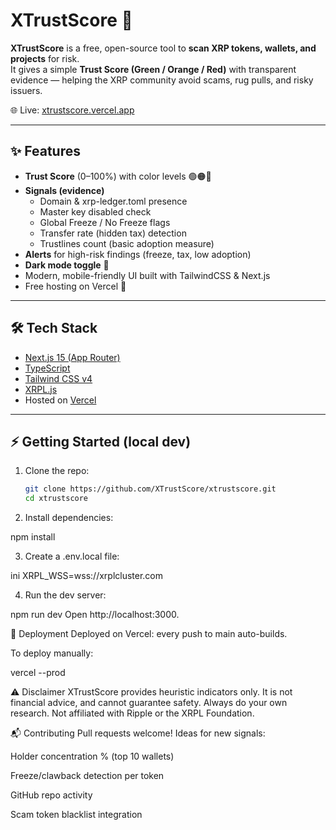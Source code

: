 # XTrustScore 🔐

**XTrustScore** is a free, open-source tool to **scan XRP tokens, wallets, and projects** for risk.  
It gives a simple **Trust Score (Green / Orange / Red)** with transparent evidence — helping the XRP community avoid scams, rug pulls, and risky issuers.

🌐 Live: [xtrustscore.vercel.app](https://xtrustscore.vercel.app)

---

## ✨ Features

- **Trust Score** (0–100%) with color levels 🟢🟠🔴
- **Signals (evidence)**  
  - Domain & xrp-ledger.toml presence  
  - Master key disabled check  
  - Global Freeze / No Freeze flags  
  - Transfer rate (hidden tax) detection  
  - Trustlines count (basic adoption measure)  
- **Alerts** for high-risk findings (freeze, tax, low adoption)  
- **Dark mode toggle** 🌙  
- Modern, mobile-friendly UI built with TailwindCSS & Next.js  
- Free hosting on Vercel 🚀

---

## 🛠️ Tech Stack

- [Next.js 15 (App Router)](https://nextjs.org/)  
- [TypeScript](https://www.typescriptlang.org/)  
- [Tailwind CSS v4](https://tailwindcss.com/)  
- [XRPL.js](https://github.com/XRPLF/xrpl.js)  
- Hosted on [Vercel](https://vercel.com)  

---

## ⚡ Getting Started (local dev)

1. Clone the repo:
   ```bash
   git clone https://github.com/XTrustScore/xtrustscore.git
   cd xtrustscore

2. Install dependencies:

npm install

3. Create a .env.local file:

ini
XRPL_WSS=wss://xrplcluster.com

4. Run the dev server:

npm run dev
Open http://localhost:3000.

🚀 Deployment
Deployed on Vercel: every push to main auto-builds.

To deploy manually:

vercel --prod


⚠️ Disclaimer
XTrustScore provides heuristic indicators only.
It is not financial advice, and cannot guarantee safety.
Always do your own research.
Not affiliated with Ripple or the XRPL Foundation.

📬 Contributing
Pull requests welcome!
Ideas for new signals:

Holder concentration % (top 10 wallets)

Freeze/clawback detection per token

GitHub repo activity

Scam token blacklist integration
